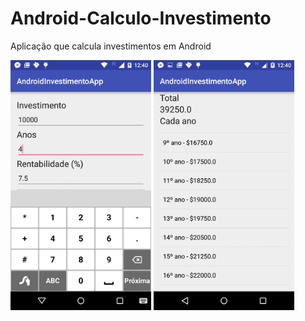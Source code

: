 # Android-Calculo-Investimento
Aplicação que calcula investimentos em Android

<img src="https://raw.githubusercontent.com/tiagofabre/Android-Calculo-Investimento/b905bf8983f564e561000c7b8e7a00aa8ed9acf8/prints/Screenshot_2015-09-30-12-40-04.png"  height="400">
<img src="https://raw.githubusercontent.com/tiagofabre/Android-Calculo-Investimento/b905bf8983f564e561000c7b8e7a00aa8ed9acf8/prints/Screenshot_2015-09-30-12-40-18.png"  height="400">
